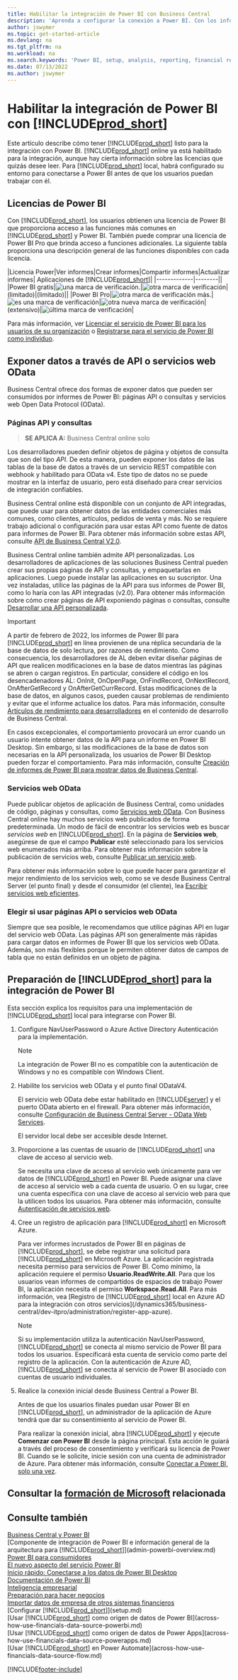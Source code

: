 ```yaml
---
title: Habilitar la integración de Power BI con Business Central
description: 'Aprenda a configurar la conexión a Power BI. Con los informes de Power BI puede obtener información, inteligencia empresarial y KPI de los datos de Business Central.'
author: jswymer
ms.topic: get-started-article
ms.devlang: na
ms.tgt_pltfrm: na
ms.workload: na
ms.search.keywords: 'Power BI, setup, analysis, reporting, financial report, business intelligence, KPI'
ms.date: 07/13/2022
ms.author: jswymer
---
```

# <a name="enabling-power-bi-integration-with-"></a><a name="enabling-power-bi-integration-with-"></a><a name="enabling-power-bi-integration-with-"></a><a name="enabling-power-bi-integration-with-"></a>Habilitar la integración de Power BI con [!INCLUDE[prod_short](includes/prod_short.md)]

Este artículo describe cómo tener [!INCLUDE[prod_short](includes/prod_short.md)] listo para la integración con Power BI. [!INCLUDE[prod_short](includes/prod_short.md)] online ya está habilitado para la integración, aunque hay cierta información sobre las licencias que quizás desee leer. Para [!INCLUDE[prod_short](includes/prod_short.md)] local, habrá configurado su entorno para conectarse a Power BI antes de que los usuarios puedan trabajar con él.

## <a name="power-bi-licensing"></a><a name="power-bi-licensing"></a><a name="power-bi-licensing"></a><a name="power-bi-licensing"></a><a name="license"></a>Licencias de Power BI

Con [!INCLUDE[prod_short](includes/prod_short.md)], los usuarios obtienen una licencia de Power BI que proporciona acceso a las funciones más comunes en [!INCLUDE[prod_short](includes/prod_short.md)] y Power BI. También puede comprar una licencia de Power BI Pro que brinda acceso a funciones adicionales. La siguiente tabla proporciona una descripción general de las funciones disponibles con cada licencia.

|Licencia Power|Ver informes|Crear informes|Compartir informes|Actualizar informes| Aplicaciones de [!INCLUDE[prod_short](includes/prod_short.md)]|
|-------------|--------||
|Power BI gratis|![una marca de verificación.](media/check.png)|![otra marca de verificación](media/check.png)|(limitado)|(limitado)||
|Power BI Pro|![otra marca de verificación más.](media/check.png)|![es una marca de verificación](media/check.png)|![otra nueva marca de verificación](media/check.png)|(extensivo)|![última marca de verificación](media/check.png)|

Para más información, ver [Licenciar el servicio de Power BI para los usuarios de su organización](/power-bi/admin/service-admin-licensing-organization) o [Registrarse para el servicio de Power BI como individuo](/power-bi/fundamentals/service-self-service-signup-for-power-bi).

## <a name="expose-data-through-api-or-odata-web-services"></a><a name="expose-data-through-api-or-odata-web-services"></a><a name="expose-data-through-api-or-odata-web-services"></a><a name="expose-data-through-api-or-odata-web-services"></a><a name="exposedata"></a>Exponer datos a través de API o servicios web OData

Business Central ofrece dos formas de exponer datos que pueden ser consumidos por informes de Power BI: páginas API o consultas y servicios web Open Data Protocol (OData).

### <a name="api-pages-and-queries"></a><a name="api-pages-and-queries"></a><a name="api-pages-and-queries"></a><a name="api-pages-and-queries"></a>Páginas API y consultas

> **SE APLICA A:** Business Central online solo

Los desarrolladores pueden definir objetos de página y objetos de consulta que son del tipo *API*. De esta manera, pueden exponer los datos de las tablas de la base de datos a través de un servicio REST compatible con webhook y habilitado para OData v4. Este tipo de datos no se puede mostrar en la interfaz de usuario, pero está diseñado para crear servicios de integración confiables.

Business Central online está disponible con un conjunto de API integradas, que puede usar para obtener datos de las entidades comerciales más comunes, como clientes, artículos, pedidos de venta y más. No se requiere trabajo adicional o configuración para usar estas API como fuente de datos para informes de Power BI. Para obtener más información sobre estas API, consulte [API de Business Central V2.0](/dynamics365/business-central/dev-itpro/api-reference/v2.0/).

Business Central online también admite API personalizadas. Los desarrolladores de aplicaciones de las soluciones Business Central pueden crear sus propias páginas de API y consultas, y empaquetarlas en aplicaciones. Luego puede instalar las aplicaciones en su suscriptor. Una vez instaladas, utilice las páginas de la API para sus informes de Power BI, como lo haría con las API integradas (v2.0). Para obtener más información sobre cómo crear páginas de API exponiendo páginas o consultas, consulte [Desarrollar una API personalizada](/dynamics365/business-central/dev-itpro/developer/devenv-develop-custom-api).

> [!IMPORTANT]
> A partir de febrero de 2022, los informes de Power BI para [!INCLUDE[prod_short](includes/prod_short.md)] en línea provienen de una réplica secundaria de la base de datos de solo lectura, por razones de rendimiento. Como consecuencia, los desarrolladores de AL deben evitar diseñar páginas de API que realicen modificaciones en la base de datos mientras las páginas se abren o cargan registros. En particular, considere el código en los desencadenadores AL: OnInit, OnOpenPage, OnFindRecord, OnNextRecord, OnAfterGetRecord y OnAfterGetCurrRecord. Estas modificaciones de la base de datos, en algunos casos, pueden causar problemas de rendimiento y evitar que el informe actualice los datos. Para más información, consulte [Artículos de rendimiento para desarrolladores](/dynamics365/business-central/dev-itpro/performance/performance-developer?branch=main#writing-efficient-web-services) en el contenido de desarrollo de Business Central.
>
> En casos excepcionales, el comportamiento provocará un error cuando un usuario intente obtener datos de la API para un informe en Power BI Desktop. Sin embargo, si las modificaciones de la base de datos son necesarias en la API personalizada, los usuarios de Power BI Desktop pueden forzar el comportamiento. Para más información, consulte [Creación de informes de Power BI para mostrar datos de Business Central](across-how-use-financials-data-source-powerbi.md#fixing-problems).

### <a name="odata-web-services"></a><a name="odata-web-services"></a><a name="odata-web-services"></a><a name="odata-web-services"></a>Servicios web OData

Puede publicar objetos de aplicación de Business Central, como unidades de código, páginas y consultas, como [Servicios web OData](/dynamics365/business-central/dev-itpro/webservices/odata-web-services). Con Business Central online hay muchos servicios web publicados de forma predeterminada. Un modo de fácil de encontrar los servicios web es buscar *servicios web* en [!INCLUDE[prod_short](includes/prod_short.md)]. En la página de **Servicios web**, asegúrese de que el campo **Publicar** esté seleccionado para los servicios web enumerados más arriba. Para obtener más información sobre la publicación de servicios web, consulte [Publicar un servicio web](across-how-publish-web-service.md).

Para obtener más información sobre lo que puede hacer para garantizar el mejor rendimiento de los servicios web, como se ve desde Business Central Server (el punto final) y desde el consumidor (el cliente), lea [Escribir servicios web eficientes](/dynamics365/business-central/dev-itpro/performance/performance-developer#writing-efficient-web-services).

### <a name="choosing-whether-to-use-api-pages-or-odata-web-services"></a><a name="choosing-whether-to-use-api-pages-or-odata-web-services"></a><a name="choosing-whether-to-use-api-pages-or-odata-web-services"></a><a name="choosing-whether-to-use-api-pages-or-odata-web-services"></a>Elegir si usar páginas API o servicios web OData

Siempre que sea posible, le recomendamos que utilice páginas API en lugar del servicio web OData. Las páginas API son generalmente más rápidas para cargar datos en informes de Power BI que los servicios web OData. Además, son más flexibles porque le permiten obtener datos de campos de tabla que no están definidos en un objeto de página.

## <a name="set-up--on-premises-for-power-bi-integration"></a><a name="set-up--on-premises-for-power-bi-integration"></a><a name="set-up--on-premises-for-power-bi-integration"></a><a name="set-up--on-premises-for-power-bi-integration"></a><a name="setup"></a>Preparación de [!INCLUDE[prod_short](includes/prod_short.md)] para la integración de Power BI

Esta sección explica los requisitos para una implementación de [!INCLUDE[prod_short](includes/prod_short.md)] local para integrarse con Power BI.

1. Configure NavUserPassword o Azure Active Directory Autenticación para la implementación.  
    
    > [!NOTE]
    > La integración de Power BI no es compatible con la autenticación de Windows y no es compatible con Windows Client.

2. Habilite los servicios web OData y el punto final ODataV4.

    El servicio web OData debe estar habilitado en [!INCLUDE[server](includes/server.md)] y el puerto OData abierto en el firewall. Para obtener más información, consulte [Configuración de Business Central Server - OData Web Services](/dynamics365/business-central/dev-itpro/administration/configure-server-instance#ODataServices).

    El servidor local debe ser accesible desde Internet.

3. Proporcione a las cuentas de usuario de [!INCLUDE[prod_short](includes/prod_short.md)] una clave de acceso al servicio web.

    Se necesita una clave de acceso al servicio web únicamente para ver datos de [!INCLUDE[prod_short](includes/prod_short.md)] en Power BI. Puede asignar una clave de acceso al servicio web a cada cuenta de usuario. O en su lugar, cree una cuenta específica con una clave de acceso al servicio web para que la utilicen todos los usuarios. Para obtener más información, consulte [Autenticación de servicios web](/dynamics365/business-central/dev-itpro/webservices/web-services-authentication#generate-a-web-service-access-key).

    <!--
    > [!IMPORTANT]
    > With [!INCLUDE[prod_short](../developer/includes/prod_short.md)] online, the use of access keys (Basic Auth) for web service authentication is [deprecated](/dynamics365/business-central/dev-itpro/upgrade/deprecated-features-w1#accesskeys). We recommend that you use OAuth2 instead. For more information, see [Use OAuth to Authorize Business Central Web Services](/dynamics365/business-central/dev-itpro/webservices/authenticate-web-services-using-oauth).-->

4. Cree un registro de aplicación para [!INCLUDE[prod_short](includes/prod_short.md)] en Microsoft Azure.

    Para ver informes incrustados de Power BI en páginas de [!INCLUDE[prod_short](includes/prod_short.md)], se debe registrar una solicitud para [!INCLUDE[prod_short](includes/prod_short.md)] en Microsoft Azure. La aplicación registrada necesita permiso para servicios de Power BI. Como mínimo, la aplicación requiere el permiso **Usuario.ReadWrite.All**. Para que los usuarios vean informes de compartidos de espacios de trabajo Power BI, la aplicación necesita el permiso **Workspace.Read.All**. Para más información, vea [Registro de [!INCLUDE[prod_short](includes/prod_short.md)] local en Azure AD para la integración con otros servicios](/dynamics365/business-central/dev-itpro/administration/register-app-azure).

    > [!NOTE]
    > Si su implementación utiliza la autenticación NavUserPassword, [!INCLUDE[prod_short](includes/prod_short.md)] se conecta al mismo servicio de Power BI para todos los usuarios. Especificará esta cuenta de servicio como parte del registro de la aplicación. Con la autenticación de Azure AD, [!INCLUDE[prod_short](includes/prod_short.md)] se conecta al servicio de Power BI asociado con cuentas de usuario individuales.

    <!-- Windows authentication can also be used but you can't get data from BC in Power BI -->
5. Realice la conexión inicial desde Business Central a Power BI.

    Antes de que los usuarios finales puedan usar Power BI en [!INCLUDE[prod_short](includes/prod_short.md)], un administrador de la aplicación de Azure tendrá que dar su consentimiento al servicio de Power BI.

    Para realizar la conexión inicial, abra [!INCLUDE[prod_short](includes/prod_short.md)] y ejecute **Comenzar con Power BI** desde la página principal. Esta acción le guiará a través del proceso de consentimiento y verificará su licencia de Power BI. Cuando se le solicite, inicie sesión con una cuenta de administrador de Azure. Para obtener más información, consulte [Conectar a Power BI, solo una vez](across-working-with-powerbi.md#connect).


## <a name="see-related-microsoft-training"></a><a name="see-related-microsoft-training"></a><a name="see-related-microsoft-training"></a><a name="see-related-microsoft-training"></a>Consultar la [formación de Microsoft](/training/modules/Configure-powerbi-excel-dynamics-365-business-central/index) relacionada

## <a name="see-also"></a><a name="see-also"></a><a name="see-also"></a><a name="see-also"></a>Consulte también

[Business Central y Power BI](admin-powerbi.md)  
[Componente de integración de Power BI e información general de la arquitectura para [!INCLUDE[prod_short](includes/prod_short.md)]](admin-powerbi-overview.md)  
[Power BI para consumidores](/power-bi/consumer/end-user-consumer)  
[El nuevo aspecto del servicio Power BI](/power-bi/service-new-look)  
[Inicio rápido: Conectarse a los datos de Power BI Desktop](/power-bi/desktop-quickstart-connect-to-data)  
[Documentación de Power BI](/power-bi/)  
[Inteligencia empresarial](bi.md)  
[Preparación para hacer negocios](ui-get-ready-business.md)  
[Importar datos de empresa de otros sistemas financieros](across-import-data-configuration-packages.md)  
[Configurar [!INCLUDE[prod_short](includes/prod_short.md)]](setup.md)  
[Usar [!INCLUDE[prod_short](includes/prod_short.md)] como origen de datos de Power BI](across-how-use-financials-data-source-powerbi.md)  
[Usar [!INCLUDE[prod_short](includes/prod_short.md)] como origen de datos de Power Apps](across-how-use-financials-data-source-powerapps.md)  
[Usar [!INCLUDE[prod_short](includes/prod_short.md)] en Power Automate](across-how-use-financials-data-source-flow.md)  




[!INCLUDE[footer-include](includes/footer-banner.md)]

